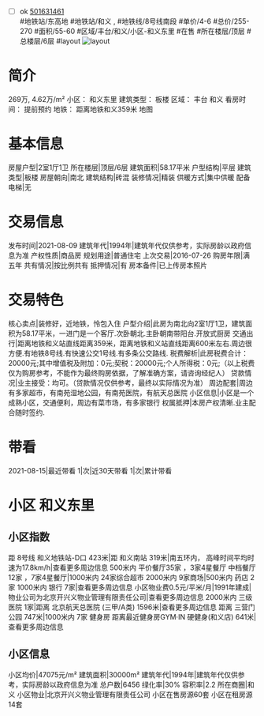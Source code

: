 - [ ] ok [501631461](https://bj.5i5j.com/ershoufang/501631461.html)  
 #地铁站/东高地 #地铁站/和义 ,  #地铁线/8号线南段
#单价/4-6 #总价/255-270 #面积/55-60   #区域/丰台/和义/小区-和义东里 #在售 #所在楼层/顶层 #总楼层/6层 #layout 
![layout](http://image2a.5i5j.com/bdir/layout/7cd9bd9d35d5442eb8a4d03ba5adb6ae.jpg_P5.jpg) 
# 简介 
 269万,  4.62万/m² 
小区： 和义东里
建筑类型： 板楼
区域： 丰台 和义
看房时间： 提前预约
地铁： 距离地铁和义359米 地图
# 基本信息 
 房屋户型|2室1厅1卫
所在楼层|顶层/6层
建筑面积|58.17平米
户型结构|平层
建筑类型|板楼
房屋朝向|南北
建筑结构|砖混
装修情况|精装
供暖方式|集中供暖
配备电梯|无
# 交易信息 
 发布时间|2021-08-09
建筑年代|1994年|建筑年代仅供参考，实际房龄以政府信息为准
产权性质|商品房
规划用途|普通住宅
上次交易|2016-07-26
购房年限|满五年
共有情况|按比例共有
抵押情况|有
房本备件|已上传房本照片
# 交易特色 
 核心卖点|装修好，近地铁，怜包入住
户型介绍|此房为南北向2室1厅1卫，建筑面积为58.17平米，一进门是一个客厅.次卧朝北.主卧朝南带阳台.开放式厨房
交通出行|距离地铁和义站直线距离359米，距离地铁和义站直线距离600米左右.周边很方便.有地铁8号线.有快速公交1号线.有多条公交路线.
税费解析|此房税费合计：20000元;其中增值税及附加：0元;契税：20000元;个人所得税：0元;（以上税费仅为购房参考，不能作为最终购房依据，了解准确方案，请咨询经纪人）
贷款情况|业主接受：均可。（贷款情况仅供参考，最终以实际情况为准）
周边配套|周边有多家超市，有南苑湿地公园，有南苑医院，有航天总医院
小区信息|小区是一个成熟小区，交通便利，周边有菜市场，有多家银行
权属抵押|本房产权清晰.业主配合随时签约.
# 带看 
 2021-08-15|最近带看	 1|次|近30天带看	 1|次|累计带看
# 小区 和义东里
## 小区指数 
 距 8号线 和义地铁站-D口 423米|距 和义南站 319米|南五环内， 高峰时间平均时速为17.8km/h|查看更多周边信息
500米内 平价餐厅35家 ，3家4星餐厅
中档餐厅12家 ，7家4星餐厅|1000米内 24家综合超市
2000米内 9家商场|500米内 药店 2家
1000米内 银行 7家|查看更多周边信息
小区物业费0.5元/平米/月|1991年建成|物业公司为北京开兴义物业管理有限责任公司|查看更多周边信息
2000米内 三级医院 1家|距离 北京航天总医院 (三甲/A类) 1596米|查看更多周边信息
距离 三营门公园 747米|1000米内 7家 健身房
距离最近健身房GYM·IN 硬健身(和义店) 641米|查看更多周边信息
## 小区信息 
 小区均价|47075元/m²
建筑面积|30000m²
建筑年代|1994年|建筑年代仅供参考，实际房龄以政府信息为准
总户数|6456
绿化率|30%
容积率|2.2
所在商圈|和义
小区物业|北京开兴义物业管理有限责任公司
小区在售房源60套
小区在租房源14套
